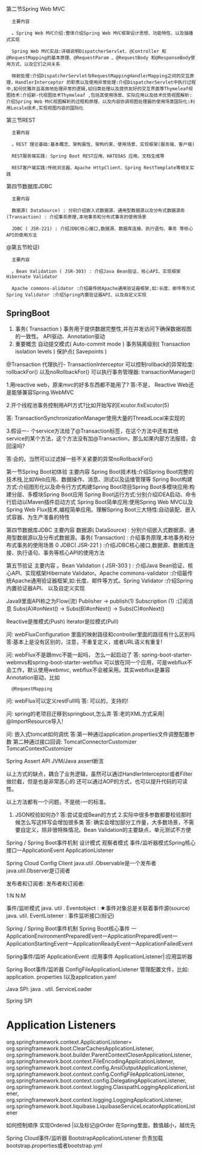 第二节Spring Web MVC

      主要内容

      。Spring Web MVC介绍:整体介绍Spring Web MVC框架设计思想、功能特性、以及插播式实现

      Spring Web MVC实战:详细说明DispatcherServlet、@Controller 和@RequestMapping的基本原理、@RequestParam 、@RequestBody 和@ResponseBody使用方式、以及它们之间关系

      映射处理:介绍DispatcherServlet与RequestMappingHandlerMapping之间的交互原理，HandlerInterceptor 的职责以及使用异常处理:介绍DispatcherServlet中执行过程中,如何优雅并且高效地处理异常的逻辑,如归类处理以及提供友好的交互界面等Thymeleaf视图技术:介绍新-代视图技术Thymeleaf ,包括其使用场景、实际应用以及技术优势视图解析:介绍Spring Web MVC视图解析的过程和原理、以及内容协调视图处理器的使用场景国际化:利用Locale技术,实现视图内容的国际化

第三节REST

      主要内容

      。REST 理论基础:基本概念、架构属性、架构约束、使用场景、实现框架(服务端、客户端)

      REST服务端实践: Spring Boot REST应用、HATEOAS 应用、文档生成等

      REST客户端实践:传统浏览器、Apache HttpClient、Spring RestTemplate等相关实践

第四节数据库JDBC

      主要内容

      数据源( DataSource) : 分别介绍嵌入式数据源、通用型数据源以及分布式数据源务(Transaction) : 介绍事务原理,本地事务和分布式事务的使用场景

      JDBC ( JSR-221) : 介绍JDBC核心接口,数据源、数据库连接、执行语句、事务 等核心API的使用方法

@第五节睑证I

      主要内容

      。Bean Validation ( JSR-303) : 介绍Java Bean验证、核心API、实现框架Hibernate Validator

      Apache commons-alidator :介绍最传统Apache通用验证器框架,如:长度、邮件等方式Spring Validator :介绍Spring内置验证器API、以及自定义实现

## SpringBoot
1. 事务( Transaction )
事务用于提供数据完整性,并在并发访问下确保数据视图的一致性。
API驱动、Annotation驱动
2.  重要概念
自动提交模式( Auto-commit mode )
事务隔离级别( Transaction isolation levels )
保护点( Savepoints )

@Transaction
代理执行- TransactionInterceptor
可以控制rollback的异常粒度: rollbackFor() 以及noRollbackFor()
可以执行事务管理器: transactionManager()



1.用reactive web，原来mvc的好多东西都不能用了?
答:不是，
Reactive Web还是能够兼容Spring.WebMVC

2.开个线程池事务控制用API方式?比如开始写的Excutor.fixExcutor(5)

答: TransactionSynchronizationManager使用大量的ThreadLocal来实现的

3.假设一- 个service方法给了@Transaction标签，在这个方法中还有其他service的某个方法，这个方法没有加@Transaction，那么如果内部方法报错，会回滚吗?

答:会的，当然可以过滤掉一些不关紧要的异常noRollbackFor()


第一节Spring Boot初体验
主要内容
Spring Boot技术栈:介绍Spring Boot完整的技术栈,比如Web应用、数据操作、消息、测试以及运维管理等
Spring Boot构建方式:介绍图形化以及命令行方式构建Spring Boot项目Spring Boot多模块应用:构建分层、多模块Spring Boot应用
Spring Boot运行方式:分别介绍IDEA启动、命令行启动以Maven插件启动方式
Spring Boot简单应用:使用Spring Web MVC以及Spring Web Flux技术,编程简单应用。理解Spring Boot三大特性:自动装配、嵌入式容器、为生产准备的特性

第四节数据库JDBC
主要内容
数据源( DataSource) : 分别介绍嵌入式数据源、通用型数据源以及分布式数据源。事务( Transaction) : 介绍事务原理,本地事务和分布式事务的使用场景
0 JDBC( JSR-221 ) :介绍JDBC核心接口,数据源、数据库连接、执行语句、事务等核心API的使用方法

第五节验证
主要内容
。Bean Validation ( JSR-303 ) : 介绍Java Bean验证、核心API、实现框架Hibernate Validator。Apache commons-validator :介绍最传统Apache通用验证器框架,如:长度、邮件等方式。Spring Validator :介绍Spring内置验证器API、 以及自定义实现

Java9里面API称之为Flow(流)
Publisher -> publish(1)
Subscription (1) :订阅消息
Subs(A)#onNext() -> Subs(B)#onNext() -> Subs(C)#onNext()

Reactive是推模式(Push)
Iterator是拉模式(Pull)

问: webFluxConfiguration 里面的映射路径和controller里面的路径有什么区别吗
答:基本上是没有区别的，注意，不重复定义，或者URL语义有重复!

问: webFlux不是跟mvc不能一起吗， 怎么一起启动了
答:  spring-boot-starter-webmvs和spring-boot-starter-webflux 可以放在同一个应用，可是webflux不会工作，默认使用webmvc, webflux不会被采用。其实webflux是兼容Annotation驱动，比如

      @RequestMapping

问: webFlux可以定义restFull吗
答:  可以的，支持的!

问: spring的老项目迁移到springboot,怎么弄
答:老的XML方式采用| @ImportResource导入!

问:  嵌入式tomcat如何调优
答:第一种通过application.properties文件调整配置参数
第二种通过接口回调:
TomcatConnectorCustomizer
TomcatContextCustomizer




Spring Assert API
JVM/Java assert断言

以上方式的缺点，耦合了业务逻辑，虽然可以通过HandlerInterceptor或者Filter做拦截，但是也是非常恶心的
还可以通过AOP的方式，也可以提升代码的可读性。

以上方法都有一个问题，不是统-一的标准。


1. JSON校验如何办?
答:尝试变成Bean的方式
2.实际中很多参数都要校验那时候怎么写这样写会增加很多类
答:  确实会增加部分工作量，大多数场景，不需要自定义，除非很特殊情况。Bean Validation的主要缺点，单元测试不方便

Spring / Spring Boot事件机制
设计模式
观察者模式
事件/监听器模式Spring核心接口一ApplicationEvent
ApplicationListener


Spring Cloud Config Client
java.util .Observable是一个发布者
java.util.0bserver是订阅者

发布者和订阅者:
发布者和订阅者:

1:N
N:M

事件/监听模式
java. util . Eventobject :
★事件对象总是关联着事件源(source)
java. util. EventListener :  事件监听接口(标记)

Spring / Spring Boot事件机制
Spring Boot核心事件
一ApplicationEnvironmentPreparedEvent一ApplicationPreparedEvent一ApplicationStartingEvent一ApplicationReadyEvent一ApplicationFailedEvent


Spring事件/监听
ApplicationEvent :应用事件
ApplicationListener|:应用监听器

Spring Boot事件/监听器
ConfigFileApplicationListener
管理配置文件，比如:  application. properties I以及application.yam!

Java SPl: java . util. ServiceLoader

Spring SPl
# Application Listeners
org.springframework.context.ApplicationListener=\
org.springframework.boot.ClearCachesApplicationListener,\
org.springframework.boot.builder.ParentContextCloserApplicationListener,\
org.springframework.boot.context.FileEncodingApplicationListener,\
org.springframework.boot.context.config.AnsiOutputApplicationListener,\
org.springframework.boot.context.config.ConfigFileApplicationListener,\
org.springframework.boot.context.config.DelegatingApplicationListener,\
org.springframework.boot.context.logging.ClasspathLoggingApplicationListener,\
org.springframework.boot.context.logging.LoggingApplicationListener,\
org.springframework.boot.liquibase.LiquibaseServiceLocatorApplicationListener


如何控制顺序
实现Ordered |以及标记@Order
在Spring里面，数值越小，越优先

Spring Cloud事件/监听器
BootstrapApplicationListener
负责加载bootstrap.properties或者bootstrap.yml







